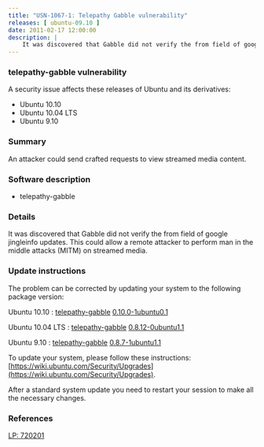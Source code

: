 ```yaml
---
title: "USN-1067-1: Telepathy Gabble vulnerability"
releases: [ ubuntu-09.10 ]
date: 2011-02-17 12:00:00
description: |
    It was discovered that Gabble did not verify the from field of google jingleinfo updates. This could allow a remote attacker to perform man in the middle attacks (MITM) on streamed media. 
--- 
```

 
### telepathy-gabble vulnerability

A security issue affects these releases of Ubuntu and its derivatives:

* Ubuntu 10.10
* Ubuntu 10.04 LTS
* Ubuntu 9.10

### Summary

An attacker could send crafted requests to view streamed media content. 

### Software description

* telepathy-gabble 

### Details

It was discovered that Gabble did not verify the from field of google jingleinfo updates. This could allow a remote attacker to perform man in the middle attacks (MITM) on streamed media. 

### Update instructions

The problem can be corrected by updating your system to the following package version:

Ubuntu 10.10
 : [telepathy-gabble](https://launchpad.net/ubuntu/+source/telepathy-gabble) <span> [0.10.0-1ubuntu0.1](https://launchpad.net/ubuntu/+source/telepathy-gabble/0.10.0-1ubuntu0.1) </span> 

Ubuntu 10.04 LTS
 : [telepathy-gabble](https://launchpad.net/ubuntu/+source/telepathy-gabble) <span> [0.8.12-0ubuntu1.1](https://launchpad.net/ubuntu/+source/telepathy-gabble/0.8.12-0ubuntu1.1) </span> 

Ubuntu 9.10
 : [telepathy-gabble](https://launchpad.net/ubuntu/+source/telepathy-gabble) <span> [0.8.7-1ubuntu1.1](https://launchpad.net/ubuntu/+source/telepathy-gabble/0.8.7-1ubuntu1.1) </span> 

To update your system, please follow these instructions: [https://wiki.ubuntu.com/Security/Upgrades](https://wiki.ubuntu.com/Security/Upgrades).

After a standard system update you need to restart your session to make all the necessary changes. 

### References

 [LP: 720201](https://launchpad.net/bugs/720201)
 
